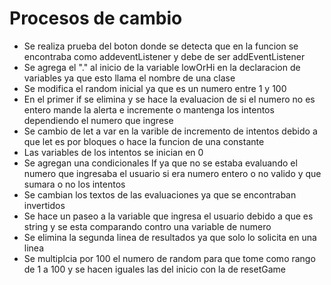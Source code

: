 # Procesos de cambio
* Se realiza prueba del boton donde se detecta que en la funcion se encontraba como addeventListener y debe de ser addEventListener
* Se agrega el "." al inicio de la variable lowOrHi en la declaracion de variables ya que esto llama el nombre de una clase
* Se modifica el random inicial ya que es un numero entre 1 y 100
* En el primer if se elimina y se hace la evaluacion de si el numero no es entero mande la alerta e incremente o mantenga los intentos dependiendo el numero que ingrese
* Se cambio de let a var en la varible de incremento de intentos debido a que let es por bloques o hace la funcion de una constante
* Las variables de los intentos se inician en 0
* Se agregan una condicionales If ya que no se estaba evaluando el numero que ingresaba el usuario si era numero entero o no valido y que sumara o no los intentos
* Se cambian los textos de las evaluaciones ya que se encontraban invertidos
* Se hace un paseo a la variable que ingresa el usuario debido a que es string y se esta comparando contro una variable de numero
* Se elimina la segunda linea de resultados ya que solo lo solicita en una linea
* Se multiplcia por 100 el numero de random para que tome como rango de 1 a 100 y se hacen iguales las del inicio con la de resetGame
